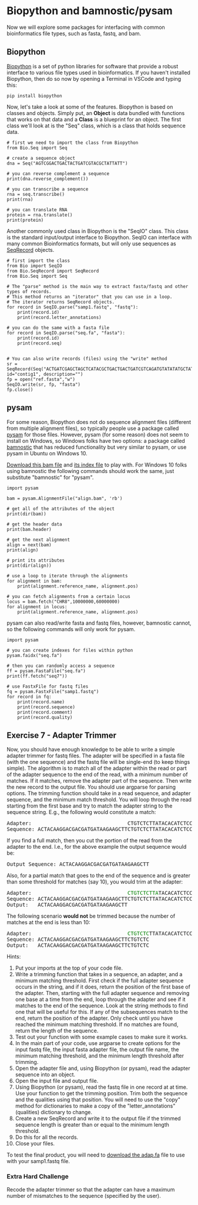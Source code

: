 # Biopython and bamnostic/pysam

Now we will explore some packages for interfacing with common bioinformatics file types, such as fasta, fastq, and bam. 

## Biopython

[Biopython](https://biopython.org/) is a set of python libraries for software that provide a robust interface to various file types used in bioinformatics. If you haven't installed Biopython, then do so now by opening a Terminal in VSCode and typing this:

	pip install biopython

Now, let's take a look at some of the features. Biopython is based on classes and objects. Simply put, an **Object** is data bundled with functions that works on that data and a **Class** is a blueprint for an object. The first class we'll look at is the "Seq" class, which is a class that holds sequence data.

```
# first we need to import the class from Biopython
from Bio.Seq import Seq

# create a sequence object
dna = Seq("AGTCGGACTGACTACTGATCGTACGCTATTATT")

# you can reverse complement a sequence
print(dna.reverse_complement())

# you can transcribe a sequence
rna = seq.transcribe()
print(rna)

# you can translate RNA
protein = rna.translate()
print(protein)
```

Another commonly used class in Biopython is the "SeqIO" class. This class is the standard input/output interface to Biopython. SeqIO can interface with many common Bioinformatics formats, but will only use sequences as [SeqRecord](https://biopython.org/docs/1.75/api/Bio.SeqRecord.html) objects.

```
# first import the class
from Bio import SeqIO
from Bio.SeqRecord import SeqRecord
from Bio.Seq import Seq

# The "parse" method is the main way to extract fasta/fastq and other types of records.
# This method returns an "iterator" that you can use in a loop.
# The iterator returns SeqRecord objects.
for record in SeqIO.parse("samp1.fastq", "fastq"):
    print(record.id)
    print(record.letter_annotations)

# you can do the same with a fasta file
for record in SeqIO.parse("seq.fa", "fasta"):
	print(record.id)
	print(record.seq)


# You can also write records (files) using the "write" method
sr = SeqRecord(Seq("ACTGATCGAGCTAGCTCATACGCTGACTGACTGATCGTCAGATGTATATATGCTATGCTGTAGCTCGATCGTCA"), id="contig1", description="")
fp = open("ref.fasta","w")
SeqIO.write(sr, fp, "fasta")
fp.close()
```


## pysam

For some reason, Biopython does not do sequence alignment files (different from multiple alignment files), so typically people use a package called [pysam](https://pysam.readthedocs.io/en/latest/api.html) for those files. However, pysam (for some reason) does not seem to install on Windows, so Windows folks have two options: a package called [bamnostic](https://bamnostic.readthedocs.io/en/latest/) that has reduced functionality but very similar to pysam, or use pysam in Ubuntu on Windows 10.

[Download this bam file](data/align.bam) and [its index file](data/align.bam.bai) to play with. For Windows 10 folks using bamnostic the following commands should work the same, just substitute "bamnostic" for "pysam".

```
import pysam

bam = pysam.AlignmentFile("align.bam", 'rb')

# get all of the attributes of the object
print(dir(bam))

# get the header data
print(bam.header)

# get the next alignment
align = next(bam)
print(align)

# print its attributes
print(dir(align))

# use a loop to iterate through the alignments
for alignment in bam:
	print(alignment.reference_name, alignment.pos)

# you can fetch alignments from a certain locus
locus = bam.fetch("CHR8",10000000,60000000)
for alignment in locus:
	print(alignment.reference_name, alignment.pos)
```

pysam can also read/write fasta and fastq files, however, bamnostic cannot, so the following commands will only work for pysam.

```
import pysam

# you can create indexes for files within python
pysam.faidx("seq.fa")

# then you can randomly access a sequence
ff = pysam.FastaFile("seq.fa")
print(ff.fetch("seq7"))

# use FastxFile for fastq files
fq = pysam.FastxFile("samp1.fastq")
for record in fq:
	print(record.name)
	print(record.sequence)
	print(record.comment)
	print(record.quality)
```


## Exercise 7 - Adapter Trimmer

Now, you should have enough knowledge to be able to write a simple adapter trimmer for fastq files. The adapter will be specified in a fasta file (with the one sequence) and the fastq file will be single-end (to keep things simple). The algorithm is to match all of the adapter within the read or part of the adapter sequence to the end of the read, with a minimum number of matches. If it matches, remove the adapter part of the sequence. Then write the new record to the output file. You should use argparse for parsing options. The trimming function should take in a read sequence, and adapter sequence, and the minimum match threshold. You will loop through the read starting from the first base and try to match the adapter string to the sequence string. E.g., the following would constitute a match:

<pre>
Adapter:                               CTGTCTCTTATACACATCTCCGAGCCCACGAGACAACATCGCGCATCTCGTATGCCGT
Sequence: ACTACAAGGACGACGATGATAAGAAGCTTCTGTCTCTTATACACATCTCCGAGCCCACGAGACAACATCGCGCATCTCGTATGCCGTCTTCTGCTTGAATAAATCGGAA
</pre>

If you find a full match, then you cut the portion of the read from the adapter to the end. I.e., for the above example the output sequence would be:

<pre>
Output Sequence: ACTACAAGGACGACGATGATAAGAAGCTT
</pre>

Also, for a partial match that goes to the end of the sequence and is greater than some threshold for matches (say 10), you would trim at the adapter:

<pre>
Adapter:                               <span style="color: green">CTGTCTCTTA</span>TACACATCTCCGAGCCCACGAGACAACATCGCGCATCTCGTATGCCGT
Sequence: ACTACAAGGACGACGATGATAAGAAGCTTCTGTCTCTTATACACATCTCCGAGCCCACGAGACAA
Output:   ACTACAAGGACGACGATGATAAGAAGCTT
</pre>

The following scenario **would not** be trimmed because the number of matches at the end is less than 10:

<pre>
Adapter:                               <span style="color: green">CTGTCTC</span>TTATACACATCTCCGAGCCCACGAGACAACATCGCGCATCTCGTATGCCGT
Sequence: ACTACAAGGACGACGATGATAAGAAGCTTCTGTCTC
Output:   ACTACAAGGACGACGATGATAAGAAGCTTCTGTCTC
</pre>

Hints:
1. Put your imports at the top of your code file.
1. Write a trimming function that takes in a sequence, an adapter, and a minimum matching threshold. First check if the full adapter sequence occurs in the string, and if it does, return the position of the first base of the adapter. Then, starting with the full adapter sequence and removing one base at a time from the end, loop through the adapter and see if it matches to the end of the sequence. Look at the string methods to find one that will be useful for this. If any of the subsequences match to the end, return the position of the adapter. Only check until you have reached the minimum matching threshold. If no matches are found, return the length of the sequence.
2. Test out your function with some example cases to make sure it works.
2. In the main part of your code, use argparse to create options for the input fastq file, the input fasta adapter file, the output file name, the minimum matching threshold, and the minimum length threshold after trimming.
3. Open the adapter file and, using Biopython (or pysam), read the adapter sequence into an object.
4. Open the input file and output file.
5. Using Biopython (or pysam), read the fastq file in one record at at time. Use your function to get the trimming position. Trim both the sequence and the qualities using that position. You will need to use the "copy" method for dictionaries to make a copy of the "letter_annotations" (qualities) dictionary to change.
6. Create a new SeqRecord and write it to the output file if the trimmed sequence length is greater than or equal to the minimum length threshold.
7. Do this for all the records.
8. Close your files.

To test the final product, you will need to [download the adap.fa](data/adap.fa) file to use with your samp1.fastq file.


### Extra Hard Challenge

Recode the adapter trimmer so that the adapter can have a maximum number of mismatches to the sequence (specified by the user).